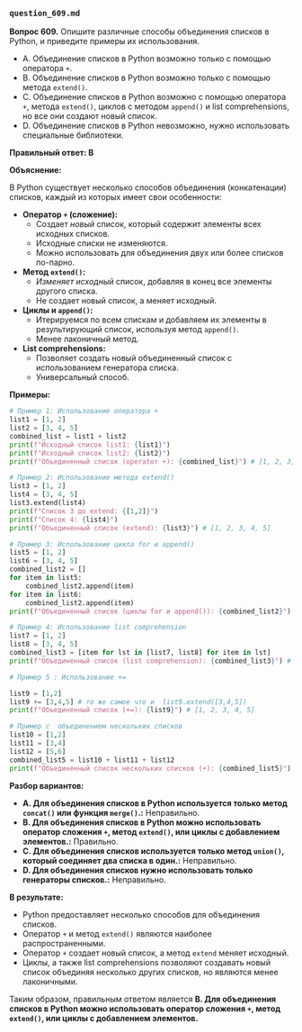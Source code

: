 ### `question_609.md`

**Вопрос 609.** Опишите различные способы объединения списков в Python, и приведите примеры их использования.

-   A.  Объединение списков в Python возможно только с помощью оператора `+`.
-   B.  Объединение списков в Python возможно только с помощью метода `extend()`.
-   C.  Объединение списков в Python возможно с помощью оператора `+`, метода `extend()`, циклов с методом `append()` и list comprehensions, но все они создают новый список.
-  D. Объединение списков в Python невозможно,  нужно использовать специальные библиотеки.

**Правильный ответ: B**

**Объяснение:**

В Python существует несколько способов объединения (конкатенации) списков, каждый из которых имеет свои особенности:

*   **Оператор `+` (сложение):**
    *   Создает *новый* список, который содержит элементы всех исходных списков.
    *  Исходные списки не изменяются.
     *    Можно использовать для объединения двух или более списков по-парно.
*  **Метод `extend()`:**
    *   *Изменяет исходный* список, добавляя в конец все элементы другого списка.
     *   Не создает новый список, а меняет исходный.
*   **Циклы и `append()`:**
     *   Итерируемся по всем спискам и добавляем их элементы в результирующий список, используя метод `append()`.
     *  Менее лаконичный метод.
*  **List comprehensions:**
    *    Позволяет создать новый объединенный список с использованием генератора списка.
      *    Универсальный способ.

**Примеры:**

```python
# Пример 1: Использование оператора +
list1 = [1, 2]
list2 = [3, 4, 5]
combined_list = list1 + list2
print(f"Исходный список list1: {list1}")
print(f"Исходный список list2: {list2}")
print(f"Объединенный список (operator +): {combined_list}") # [1, 2, 3, 4, 5]

# Пример 2: Использование метода extend()
list3 = [1, 2]
list4 = [3, 4, 5]
list3.extend(list4)
print(f"Список 3 до extend: {[1,2]}")
print(f"Список 4: {list4}")
print(f"Объединенный список (extend): {list3}") # [1, 2, 3, 4, 5]

# Пример 3: Использование цикла for и append()
list5 = [1, 2]
list6 = [3, 4, 5]
combined_list2 = []
for item in list5:
    combined_list2.append(item)
for item in list6:
    combined_list2.append(item)
print(f"Объединенный список (циклы for и append()): {combined_list2}") # [1, 2, 3, 4, 5]

# Пример 4: Использование list comprehension
list7 = [1, 2]
list8 = [3, 4, 5]
combined_list3 = [item for lst in [list7, list8] for item in lst]
print(f"Объединенный список (list comprehension): {combined_list3}") # [1, 2, 3, 4, 5]

# Пример 5 : Использование +=

list9 = [1,2]
list9 += [3,4,5] # то же самое что и  list9.extend([3,4,5])
print(f"Объединенный список (+=): {list9}") # [1, 2, 3, 4, 5]

# Пример с  объединением нескольких списков
list10 = [1,2]
list11 = [3,4]
list12 = [5,6]
combined_list5 = list10 + list11 + list12
print(f"Объединенный список нескольких списков (+): {combined_list5}") # [1, 2, 3, 4, 5, 6]
```
**Разбор вариантов:**
*   **A. Для объединения списков в Python используется только метод `concat()` или функция `merge()`.:** Неправильно.
*   **B. Для объединения списков в Python можно использовать оператор сложения `+`, метод `extend()`, или циклы с добавлением элементов.:** Правильно.
*   **C. Для объединения списков используется только метод `union()`, который соединяет два списка в один.:** Неправильно.
*   **D. Для объединения списков нужно использовать только генераторы списков.:** Неправильно.

**В результате:**
*  Python предоставляет несколько способов для объединения списков.
*  Оператор `+` и  метод  `extend()`  являются наиболее распространенными.
*   Оператор `+` создает новый список, а метод  `extend` меняет исходный.
*   Циклы, а также list comprehensions позволяют создавать новый список объединяя несколько других списков, но являются менее лаконичными.

Таким образом, правильным ответом является **B. Для объединения списков в Python можно использовать оператор сложения `+`, метод `extend()`, или циклы с добавлением элементов.**
